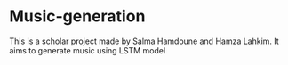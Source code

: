 # Music-generation
This is a scholar project made by Salma Hamdoune and Hamza Lahkim. It aims to generate music using LSTM model
